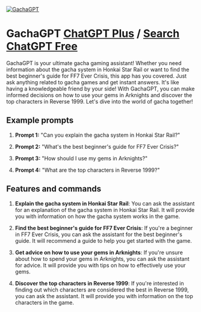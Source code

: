 
[![GachaGPT](https://files.oaiusercontent.com/file-oOepy0HONpHAGTZ99X45ZLwL?se=2123-10-17T13%3A47%3A04Z&sp=r&sv=2021-08-06&sr=b&rscc=max-age%3D31536000%2C%20immutable&rscd=attachment%3B%20filename%3D_315a36ef-129d-492f-a4f5-77ee8627505c%2520%25281%2529.jpg&sig=g27kaPrv3FIrN9ldypPoqWiE13xMa9Ua1NqWAjrX5RY%3D)](https://chat.openai.com/g/g-S2bqRQAm9-gachagpt)

# GachaGPT [ChatGPT Plus](https://chat.openai.com/g/g-S2bqRQAm9-gachagpt) / [Search ChatGPT Free](https://gptcall.net/index.html#/?search=GachaGPT)

GachaGPT is your ultimate gacha gaming assistant! Whether you need information about the gacha system in Honkai Star Rail or want to find the best beginner's guide for FF7 Ever Crisis, this app has you covered. Just ask anything related to gacha games and get instant answers. It's like having a knowledgeable friend by your side! With GachaGPT, you can make informed decisions on how to use your gems in Arknights and discover the top characters in Reverse 1999. Let's dive into the world of gacha together!

## Example prompts

1. **Prompt 1:** "Can you explain the gacha system in Honkai Star Rail?"

2. **Prompt 2:** "What's the best beginner's guide for FF7 Ever Crisis?"

3. **Prompt 3:** "How should I use my gems in Arknights?"

4. **Prompt 4:** "What are the top characters in Reverse 1999?"

## Features and commands

1. **Explain the gacha system in Honkai Star Rail**: You can ask the assistant for an explanation of the gacha system in Honkai Star Rail. It will provide you with information on how the gacha system works in the game.

2. **Find the best beginner's guide for FF7 Ever Crisis**: If you're a beginner in FF7 Ever Crisis, you can ask the assistant for the best beginner's guide. It will recommend a guide to help you get started with the game.

3. **Get advice on how to use your gems in Arknights**: If you're unsure about how to spend your gems in Arknights, you can ask the assistant for advice. It will provide you with tips on how to effectively use your gems.

4. **Discover the top characters in Reverse 1999**: If you're interested in finding out which characters are considered the best in Reverse 1999, you can ask the assistant. It will provide you with information on the top characters in the game.


